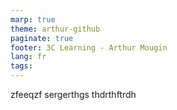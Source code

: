 ```yaml
---
marp: true
theme: arthur-github
paginate: true
footer: 3C Learning - Arthur Mougin
lang: fr
tags:
---
```

zfeeqzf
sergerthgs
thdrthftrdh